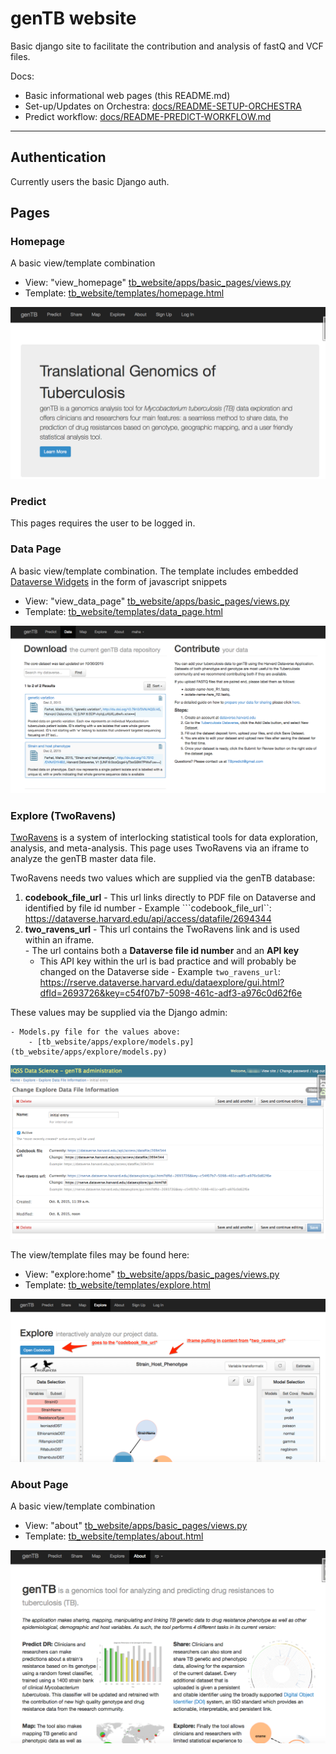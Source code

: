 # genTB website

Basic django site to facilitate the contribution and analysis of fastQ and VCF files.

Docs:
 - Basic informational web pages (this README.md)
 - Set-up/Updates on Orchestra: [docs/README-SETUP-ORCHESTRA](docs/README-SETUP-ORCHESTRA.md)
 - Predict workflow: [docs/README-PREDICT-WORKFLOW.md](docs/README-PREDICT-WORKFLOW.md)

---
## Authentication

Currently users the basic Django auth.

## Pages

### Homepage

A basic view/template combination

  - View: "view_homepage" [tb_website/apps/basic_pages/views.py](tb_website/apps/basic_pages/views.py)
  - Template: [tb_website/templates/homepage.html](tb_website/templates/homepage.html)

![homepage screenshot](screen-shots/genTB-home.png?raw=true "genTB Homepage")

### Predict

This pages requires the user to be logged in.  

### Data Page

A basic view/template combination.  The template includes embedded [Dataverse Widgets](http://datascience.iq.harvard.edu/blog/dataverse-40-theme-widgets) in the form of javascript snippets

  - View: "view_data_page" [tb_website/apps/basic_pages/views.py](tb_website/apps/basic_pages/views.py)
  - Template: [tb_website/templates/data_page.html](tb_website/templates/data_page.html)

![Share Page screenshot](screen-shots/genTB-data.png?raw=true "genTB Data page")


### Explore (TwoRavens)

[TwoRavens](https://github.com/IQSS/TwoRavens) is a system of interlocking statistical tools for data exploration, analysis, and meta-analysis.  This page uses TwoRavens via an iframe to analyze the genTB master data file.

TwoRavens needs two values which are supplied via the genTB database:

  1. **codebook_file_url** - This url links directly to PDF file on Dataverse and identified by file id number
    - Example ```codebook_file_url``: https://dataverse.harvard.edu/api/access/datafile/2694344
  2. **two_ravens_url** - This url contains the TwoRavens link and is used within an iframe.  
    - The url contains both a **Dataverse file id number** and an **API key**
        - This API key within the url is bad practice and will probably be changed on the Dataverse side
    - Example ```two_ravens_url```: https://rserve.dataverse.harvard.edu/dataexplore/gui.html?dfId=2693726&key=c54f07b7-5098-461c-adf3-a976c0d62f6e

These values may be supplied via the Django admin:

    - Models.py file for the values above:
        - [tb_website/apps/explore/models.py](tb_website/apps/explore/models.py)

![Explore Admin Page screenshot](screen-shots/genTB-explore-admin.png?raw=true "genTB Explore Admin page")


The view/template files may be found here:

  - View: "explore:home" [tb_website/apps/basic_pages/views.py](tb_website/apps/basic_pages/views.py)
  - Template: [tb_website/templates/explore.html](tb_website/templates/explore.html)

![Explore Page screenshot](screen-shots/genTB-explore.png?raw=true "genTB Explore page")

### About Page

A basic view/template combination

  - View: "about" [tb_website/apps/basic_pages/views.py](tb_website/apps/basic_pages/views.py)
  - Template: [tb_website/templates/about.html](tb_website/templates/about.html)

![about page screenshot](screen-shots/genTB-about.png?raw=true "genTB About Page")
